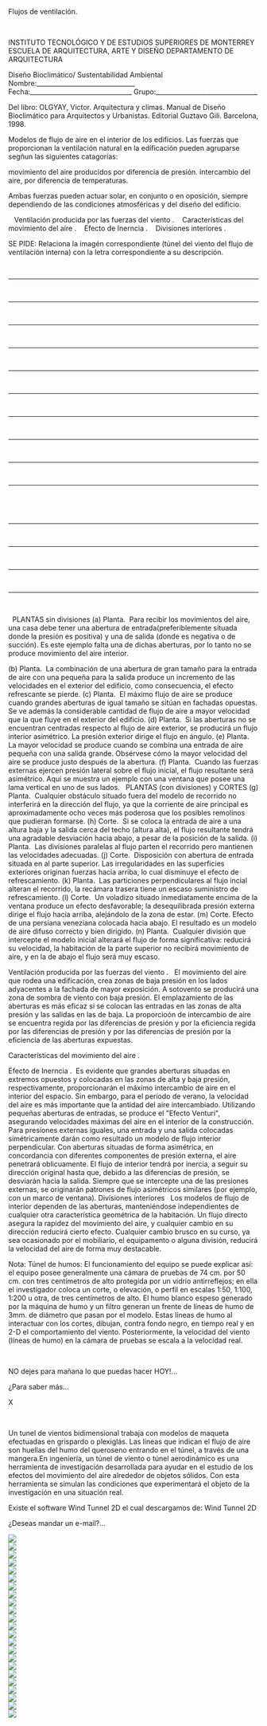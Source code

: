 

Flujos de ventilación.




 
 
INSTITUTO TECNOLÓGICO Y DE ESTUDIOS SUPERIORES DE MONTERREY 
ESCUELA DE ARQUITECTURA, ARTE Y DISEÑO 
DEPARTAMENTO DE ARQUITECTURA

Diseño Bioclimático/ Sustentabilidad Ambiental
Nombre:_______________________________ 
Fecha:________________________________ 
Grupo:________________________________ 

Del libro: OLGYAY, Victor. Arquitectura y climas. Manual de Diseño Bioclimático para Arquitectos y Urbanistas.
 Editorial Guztavo Gili. Barcelona, 1998.

Modelos de flujo de aire en el interior de los edificios. 
Las fuerzas que proporcionan la ventilación natural en la edificación pueden agruparse segñun las siguientes catagorías: 

movimiento del aire producidos por diferencia de presión. 
intercambio del aire, por diferencia de temperaturas. 



Ambas fuerzas pueden actuar solar, en conjunto o en oposición, siempre dependiendo de las condiciones atmosféricas y del diseño del edificio. 

 
   Ventilación producida por las fuerzas del viento . 
   Características del movimiento del aire . 
   Efecto de Inerncia . 
   Divisiones interiores . 

SE PIDE: 
Relaciona la imagén correspondiente (túnel del viento del flujo de ventilación interna) con la letra correspondiente a su descripción.




  
______________




  
______________
 












  
______________



  
______________









  
______________


  
______________
 









  
______________


  
______________












  
______________


  
______________
 


    
 



  
______________


  
______________
 


 



  
______________


  
______________
 





 



  PLANTAS sin divisiones
(a) Planta.  Para recibir los movimientos del aire, una casa debe tener una abertura de entrada(preferiblemente situada donde la presión es positiva) y una de salida (donde es negativa o de succión). Es este ejemplo falta una de dichas aberturas, por lo tanto no se produce movimiento del aire interior. 

(b) Planta.  La combinación de una abertura de gran tamaño para la entrada de aire con una pequeña para la salida produce un incremento de las velocidades en el exterior del edificio, como consecuencia, el efecto refrescante se pierde. 
(c) Planta.  El máximo flujo de aire se produce cuando grandes aberturas de igual tamaño se sitúan en fachadas opuestas. Se ve además la considerable cantidad de flujo de aire a mayor velocidad que la que fluye en el exterior del edificio. 
(d) Planta.  Si las aberturas no se encuentran centradas respecto al flujo de aire exterior, se producirá un flujo interior asimétrico. La presión exterior dirige el flujo en ángulo. 
(e) Planta.  La mayor velocidad se produce cuando se combina una entrada de aire pequeña con una salida grande. Obsérvese cómo la mayor velocidad del aire se produce justo después de la abertura.
(f) Planta.  Cuando las fuerzas externas ejercen presión lateral sobre el flujo inicial, el flujo resultante será asimétrico. Aquí se muestra un ejemplo con una ventana que posee una lama vertical en uno de sus lados. 
   PLANTAS (con divisiones) y CORTES 
(g) Planta.  Cualquier obstáculo situado fuera del modelo de recorrido no interferirá en la dirección del flujo, ya que la corriente de aire principal es aproximadamente ocho veces más poderosa que los posibles remolinos que pudieran formarse.
(h) Corte.  Si se coloca la entrada de aire a una altura baja y la salida cerca del techo (altura alta), el flujo resultante tendrá una agradable desviación hacia abajo, a pesar de la posición de la salida. 
(i) Planta.  Las divisiones paralelas al flujo parten el recorrido pero mantienen las velocidades adecuadas. 
(j) Corte.  Disposición con abertura de entrada situada en al parte superior. Las irregularidades en las superficies exteriores originan fuerzas hacia arriba, lo cual disminuye el efecto de refrescamiento. 
(k) Planta.  Las particiones perpendiculares al flujo incial alteran el recorrido, la recámara trasera tiene un escaso suministro de refrescamiento. 
(l) Corte.  Un voladizo situado inmediatamente encima de la ventana produce un efecto desfavorable; la desequilibrada presión externa dirige el flujo hacia arriba, alejándolo de la zona de estar. 
(m) Corte. Efecto de una persiana veneziana colocada hacia abajo. El resultado es un modelo de aire difuso correcto y bien dirigido. 
(n) Planta.  Cualquier división que intercepte el modelo inicial alterará el flujo de forma significativa: reducirá su velocidad, la habitación de la parte superior no recibirá movimiento de aire, y en la de abajo el flujo será muy escaso.


 Ventilación producida por las fuerzas del viento .   
El movimiento del aire que rodea una edificación, crea zonas de baja presión en los lados adyacentes a la fachada de mayor exposición. A sotovento se producirá una zona de sombra de viento con baja presión.
 El emplazamiento de las aberturas es más eficaz si se colocan las entradas en las zonas de alta presión y las salidas en las de baja. La proporcioón de intercambio de aire se encuentra regida por las diferencias de presión y por la eficiencia regida por las diferencias de presión y por
 las diferencias de presión por la eficiencia de las aberturas expuestas. 

 Características del movimiento del aire .  

 Efecto de Inerncia .  
Es evidente que grandes aberturas situadas en extremos opuestos y colocadas en las zonas de alta y baja presión, respectivamente, proporcionarán el máximo intercambio de aire en el interior del espacio. Sin embargo, para el período de verano, la velocidad del aire es más importante que la antidad del aire intercambiado. 
Utilizando pequeñas aberturas de entradas, se produce el "Efecto Venturi", asegurando velocidades máximas del aire en el interior de la construcción. Para presiones externas iguales, una entrada y una salida colocadas simétricamente darán como resultado un modelo de flujo interior perpendicular. Con aberturas situadas de forma asimétrica, en concordancia con diferentes componentes de presión externa, el aire penetrará oblicuamente. 
El flujo de interior tendrá por inercia, a seguir su dirección original hasta que, debido a las diferencias de presión, se desviarán hacia la salida. Siempre que se intercepte una de las presiones externas, se originarán patrones de flujo asimétricos similares (por ejemplo, con un marco de ventana). 
 Divisiones interiores   
Los modelos de flujo de interior dependen de las aberturas, manteniéndose independientes de cualquier otra característica geométrica de la habitación. Un flujo directo asegura la rapidez del movimiento del aire, y cualquier cambio en su dirección reducirá cierto efecto. Cualquier cambio brusco en su curso, ya sea ocasionado por el mobiliario, el equipamento o alguna división, reducirá la velocidad del aire de forma muy destacable. 

Nota: 
Túnel de humos: 
El funcionamiento del equipo se puede explicar así: el equipo posee generalmente una cámara de pruebas de 74 cm. por 50 cm. con tres centímetros de alto protegida por un vidrio antirreflejos; en ella el investigador coloca un corte, o elevación, o perfil en escalas 1:50, 1:100, 1:200 u otra, de tres centímetros de alto. El humo blanco espeso generado por la máquina de humo y un filtro generan un frente de líneas de humo de 3mm. de diámetro que pasan por el modelo. 
Estas líneas de humo al interactuar con los cortes, dibujan, contra fondo negro, en tiempo real y en 2-D el comportamiento del viento. Posteriormente, la velocidad del viento (líneas de humo) en la cámara de pruebas se escala a la velocidad real.
  
  


 

 NO dejes para mañana lo que puedas hacer HOY!...












¿Para saber más...




X




 

 Un tunel de vientos bidimensional trabaja con modelos de maqueta efectuadas en grispardo o plexiglás. Las líneas que indican el flujo de aire son huellas del humo del queroseno entrando en el túnel, a través de una mangera.En ingeniería, un túnel de viento o túnel aerodinámico es una herramienta de investigación desarrollada para ayudar en el estudio de los efectos del movimiento del aire alrededor de objetos sólidos. Con esta herramienta se simulan las condiciones que experimentará el objeto de la investigación en una situación real.

Existe el software Wind Tunnel 2D el cual descargamos de: 
Wind Tunnel 2D




 ¿Deseas mandar un e-mail?...



<div class="mdl-grid">
<div class="mdl-cell mdl-cell--6-col mdl-typography--text-center">
<img src='./content/4/M4.34/flusch.2_-_copia.jpg'>
</div>
<div class="mdl-cell mdl-cell--6-col mdl-typography--text-center">
<img src='./content/4/M4.34/flusch.2.1.jpg'>
</div>
<div class="mdl-cell mdl-cell--6-col mdl-typography--text-center">
<img src='./content/4/M4.34/flusch.9.4.jpg'>
</div>
<div class="mdl-cell mdl-cell--6-col mdl-typography--text-center">
<img src='./content/4/M4.34/flusch.5.1.jpg'>
</div>
<div class="mdl-cell mdl-cell--6-col mdl-typography--text-center">
<img src='./content/4/M4.34/flusch.5.4.jpg'>
</div>
<div class="mdl-cell mdl-cell--6-col mdl-typography--text-center">
<img src='./content/4/M4.34/flusch.9.1.jpg'>
</div>
<div class="mdl-cell mdl-cell--6-col mdl-typography--text-center">
<img src='./content/4/M4.34/flusch.3.1.jpg'>
</div>
<div class="mdl-cell mdl-cell--6-col mdl-typography--text-center">
<img src='./content/4/M4.34/flusch.3.2.jpg'>
</div>
<div class="mdl-cell mdl-cell--6-col mdl-typography--text-center">
<img src='./content/4/M4.34/flusch.3.4.jpg'>
</div>
<div class="mdl-cell mdl-cell--6-col mdl-typography--text-center">
<img src='./content/4/M4.34/flusch.6.2.jpg'>
</div>
<div class="mdl-cell mdl-cell--6-col mdl-typography--text-center">
<img src='./content/4/M4.34/flusch.3.5.jpg'>
</div>
<div class="mdl-cell mdl-cell--6-col mdl-typography--text-center">
<img src='./content/4/M4.34/flusch.6.1.jpg'>
</div>
<div class="mdl-cell mdl-cell--6-col mdl-typography--text-center">
<img src='./content/4/M4.34/flusch.5.3.jpg'>
</div>
<div class="mdl-cell mdl-cell--6-col mdl-typography--text-center">
<img src='./content/4/M4.34/flusch.5.1.jpg'>
</div>
<div class="mdl-cell mdl-cell--6-col mdl-typography--text-center">
<img src='./content/4/M4.34/arcbul2a.gif'>
</div>
<div class="mdl-cell mdl-cell--6-col mdl-typography--text-center">
<img src='./content/4/M4.34/arcbul2a.gif'>
</div>
<div class="mdl-cell mdl-cell--6-col mdl-typography--text-center">
<img src='./content/4/M4.34/arrw08_22a.gif'>
</div>
<div class="mdl-cell mdl-cell--6-col mdl-typography--text-center">
<img src='./content/4/M4.34/arrw08_22a.gif'>
</div>
<div class="mdl-cell mdl-cell--6-col mdl-typography--text-center">
<img src='./content/4/M4.34/arrw08_22a.gif'>
</div>
<div class="mdl-cell mdl-cell--6-col mdl-typography--text-center">
<img src='./content/4/M4.34/arrw08_22a.gif'>
</div>
<div class="mdl-cell mdl-cell--6-col mdl-typography--text-center">
<img src='./content/4/M4.34/sugerencias.gif'>
</div>
<div class="mdl-cell mdl-cell--6-col mdl-typography--text-center">
<img src='./content/4/M4.34/tunel.jpg'>
</div>
<div class="mdl-cell mdl-cell--6-col mdl-typography--text-center">
<img src='./content/4/M4.34/email_41.gif'>
</div>
</div>